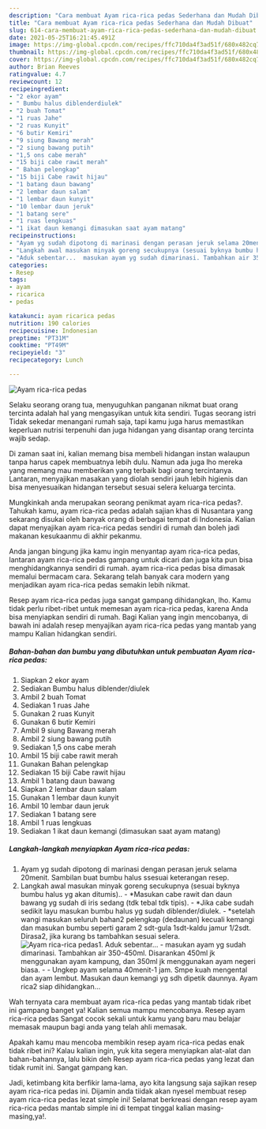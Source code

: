 ```yaml
---
description: "Cara membuat Ayam rica-rica pedas Sederhana dan Mudah Dibuat"
title: "Cara membuat Ayam rica-rica pedas Sederhana dan Mudah Dibuat"
slug: 614-cara-membuat-ayam-rica-rica-pedas-sederhana-dan-mudah-dibuat
date: 2021-05-25T16:21:45.491Z
image: https://img-global.cpcdn.com/recipes/ffc710da4f3ad51f/680x482cq70/ayam-rica-rica-pedas-foto-resep-utama.jpg
thumbnail: https://img-global.cpcdn.com/recipes/ffc710da4f3ad51f/680x482cq70/ayam-rica-rica-pedas-foto-resep-utama.jpg
cover: https://img-global.cpcdn.com/recipes/ffc710da4f3ad51f/680x482cq70/ayam-rica-rica-pedas-foto-resep-utama.jpg
author: Brian Reeves
ratingvalue: 4.7
reviewcount: 12
recipeingredient:
- "2 ekor ayam"
- " Bumbu halus diblenderdiulek"
- "2 buah Tomat"
- "1 ruas Jahe"
- "2 ruas Kunyit"
- "6 butir Kemiri"
- "9 siung Bawang merah"
- "2 siung bawang putih"
- "1,5 ons cabe merah"
- "15 biji cabe rawit merah"
- " Bahan pelengkap"
- "15 biji Cabe rawit hijau"
- "1 batang daun bawang"
- "2 lembar daun salam"
- "1 lembar daun kunyit"
- "10 lembar daun jeruk"
- "1 batang sere"
- "1 ruas lengkuas"
- "1 ikat daun kemangi dimasukan saat ayam matang"
recipeinstructions:
- "Ayam yg sudah dipotong di marinasi dengan perasan jeruk selama 20menit. Sambilan buat bumbu halus ssesuai keterangan resep."
- "Langkah awal masukan minyak goreng secukupnya (sesuai byknya bumbu halus yg akan ditumis).. *Masukan cabe rawit dan daun bawang yg sudah di iris sedang (tdk tebal tdk tipis).  *Jika cabe sudah sedikit layu masukan bumbu halus yg sudah diblender/diulek. *setelah wangi masukan seluruh bahan2 pelengkap (dedaunan) kecuali kemangi dan masukan bumbu seperti garam 2 sdt-gula 1sdt-kaldu jamur 1/2sdt. Dirasa2, jika kurang bs tambahkan sesuai selera."
- "Aduk sebentar...  masukan ayam yg sudah dimarinasi. Tambahkan air 350-450ml. Disarankan 450ml jk menggunakan ayam kampung, dan 350ml jk menggunakan ayam negeri biasa.   Ungkep ayam selama 40menit-1 jam. Smpe kuah mengental dan ayam lembut. Masukan daun kemangi yg sdh dipetik daunnya. Ayam rica2 siap dihidangkan..."
categories:
- Resep
tags:
- ayam
- ricarica
- pedas

katakunci: ayam ricarica pedas 
nutrition: 190 calories
recipecuisine: Indonesian
preptime: "PT31M"
cooktime: "PT49M"
recipeyield: "3"
recipecategory: Lunch

---
```



![Ayam rica-rica pedas](https://img-global.cpcdn.com/recipes/ffc710da4f3ad51f/680x482cq70/ayam-rica-rica-pedas-foto-resep-utama.jpg)

Selaku seorang orang tua, menyuguhkan panganan nikmat buat orang tercinta adalah hal yang mengasyikan untuk kita sendiri. Tugas seorang istri Tidak sekedar menangani rumah saja, tapi kamu juga harus memastikan keperluan nutrisi terpenuhi dan juga hidangan yang disantap orang tercinta wajib sedap.

Di zaman  saat ini, kalian memang bisa membeli hidangan instan walaupun tanpa harus capek membuatnya lebih dulu. Namun ada juga lho mereka yang memang mau memberikan yang terbaik bagi orang tercintanya. Lantaran, menyajikan masakan yang diolah sendiri jauh lebih higienis dan bisa menyesuaikan hidangan tersebut sesuai selera keluarga tercinta. 



Mungkinkah anda merupakan seorang penikmat ayam rica-rica pedas?. Tahukah kamu, ayam rica-rica pedas adalah sajian khas di Nusantara yang sekarang disukai oleh banyak orang di berbagai tempat di Indonesia. Kalian dapat menyajikan ayam rica-rica pedas sendiri di rumah dan boleh jadi makanan kesukaanmu di akhir pekanmu.

Anda jangan bingung jika kamu ingin menyantap ayam rica-rica pedas, lantaran ayam rica-rica pedas gampang untuk dicari dan juga kita pun bisa menghidangkannya sendiri di rumah. ayam rica-rica pedas bisa dimasak memalui bermacam cara. Sekarang telah banyak cara modern yang menjadikan ayam rica-rica pedas semakin lebih nikmat.

Resep ayam rica-rica pedas juga sangat gampang dihidangkan, lho. Kamu tidak perlu ribet-ribet untuk memesan ayam rica-rica pedas, karena Anda bisa menyiapkan sendiri di rumah. Bagi Kalian yang ingin mencobanya, di bawah ini adalah resep menyajikan ayam rica-rica pedas yang mantab yang mampu Kalian hidangkan sendiri.

<!--inarticleads1-->

##### Bahan-bahan dan bumbu yang dibutuhkan untuk pembuatan Ayam rica-rica pedas:

1. Siapkan 2 ekor ayam
1. Sediakan  Bumbu halus diblender/diulek
1. Ambil 2 buah Tomat
1. Sediakan 1 ruas Jahe
1. Gunakan 2 ruas Kunyit
1. Gunakan 6 butir Kemiri
1. Ambil 9 siung Bawang merah
1. Ambil 2 siung bawang putih
1. Sediakan 1,5 ons cabe merah
1. Ambil 15 biji cabe rawit merah
1. Gunakan  Bahan pelengkap
1. Sediakan 15 biji Cabe rawit hijau
1. Ambil 1 batang daun bawang
1. Siapkan 2 lembar daun salam
1. Gunakan 1 lembar daun kunyit
1. Ambil 10 lembar daun jeruk
1. Sediakan 1 batang sere
1. Ambil 1 ruas lengkuas
1. Sediakan 1 ikat daun kemangi (dimasukan saat ayam matang)




<!--inarticleads2-->

##### Langkah-langkah menyiapkan Ayam rica-rica pedas:

1. Ayam yg sudah dipotong di marinasi dengan perasan jeruk selama 20menit. Sambilan buat bumbu halus ssesuai keterangan resep.
1. Langkah awal masukan minyak goreng secukupnya (sesuai byknya bumbu halus yg akan ditumis).. - *Masukan cabe rawit dan daun bawang yg sudah di iris sedang (tdk tebal tdk tipis).  - *Jika cabe sudah sedikit layu masukan bumbu halus yg sudah diblender/diulek. - *setelah wangi masukan seluruh bahan2 pelengkap (dedaunan) kecuali kemangi dan masukan bumbu seperti garam 2 sdt-gula 1sdt-kaldu jamur 1/2sdt. Dirasa2, jika kurang bs tambahkan sesuai selera.
<img src="//assets-global.cpcdn.com/assets/icons/button_play-2c75c40dde080a61004c1f40b05d8f140eaff45d7e9e6481dc71c63d2e7c4909.png" alt="Ayam rica-rica pedas">1. Aduk sebentar...  - masukan ayam yg sudah dimarinasi. Tambahkan air 350-450ml. Disarankan 450ml jk menggunakan ayam kampung, dan 350ml jk menggunakan ayam negeri biasa.  -  - Ungkep ayam selama 40menit-1 jam. Smpe kuah mengental dan ayam lembut. Masukan daun kemangi yg sdh dipetik daunnya. Ayam rica2 siap dihidangkan...




Wah ternyata cara membuat ayam rica-rica pedas yang mantab tidak ribet ini gampang banget ya! Kalian semua mampu mencobanya. Resep ayam rica-rica pedas Sangat cocok sekali untuk kamu yang baru mau belajar memasak maupun bagi anda yang telah ahli memasak.

Apakah kamu mau mencoba membikin resep ayam rica-rica pedas enak tidak ribet ini? Kalau kalian ingin, yuk kita segera menyiapkan alat-alat dan bahan-bahannya, lalu bikin deh Resep ayam rica-rica pedas yang lezat dan tidak rumit ini. Sangat gampang kan. 

Jadi, ketimbang kita berfikir lama-lama, ayo kita langsung saja sajikan resep ayam rica-rica pedas ini. Dijamin anda tiidak akan nyesel membuat resep ayam rica-rica pedas lezat simple ini! Selamat berkreasi dengan resep ayam rica-rica pedas mantab simple ini di tempat tinggal kalian masing-masing,ya!.

